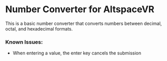 # Number Converter for AltspaceVR

This is a basic number converter that converts numbers between decimal, octal, and hexadecimal formats. 

### Known Issues:
* When entering a value, the enter key cancels the submission 